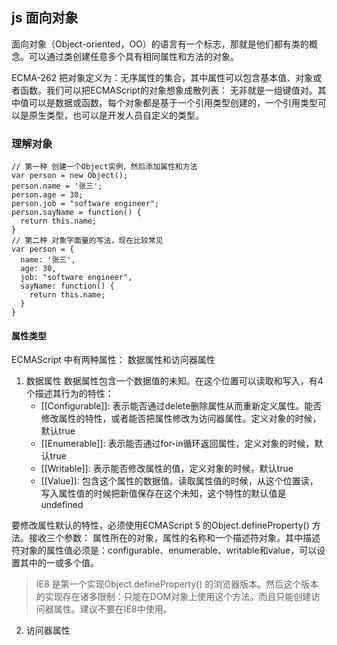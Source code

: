 ## js 面向对象

面向对象（Object-oriented，OO）的语言有一个标志，那就是他们都有类的概念。可以通过类创建任意多个具有相同属性和方法的对象。

ECMA-262 把对象定义为：无序属性的集合，其中属性可以包含基本值、对象或者函数。我们可以把ECMAScript的对象想象成散列表： 无非就是一组键值对。其中值可以是数据或函数。每个对象都是基于一个引用类型创建的，一个引用类型可以是原生类型，也可以是开发人员自定义的类型。

### 理解对象

```
// 第一种 创建一个Object实例，然后添加属性和方法
var person = new Object();
person.name = '张三';
person.age = 30;
person.job = "software engineer";
person.sayName = function() {
  return this.name;
}
// 第二种 对象字面量的写法，现在比较常见
var person = {
  name: '张三',
  age: 30,
  job: "software engineer",
  sayName: function() {
    return this.name;
  }
}

```

#### 属性类型

ECMAScript 中有两种属性： 数据属性和访问器属性

1. 数据属性
  数据属性包含一个数据值的未知。在这个位置可以读取和写入，有4个描述其行为的特性：
    - [[Configurable]]: 表示能否通过delete删除属性从而重新定义属性。能否修改属性的特性，或者能否把属性修改为访问器属性。定义对象的时候，默认true
    - [[Enumerable]]: 表示能否通过for-in循环返回属性，定义对象的时候，默认true
    - [[Writable]]: 表示能否修改属性的值，定义对象的时候，默认true
    - [[Value]]: 包含这个属性的数据值。读取属性值的时候，从这个位置读，写入属性值的时候把新值保存在这个未知，这个特性的默认值是undefined

  要修改属性默认的特性，必须使用ECMAScript 5 的Object.defineProperty() 方法。接收三个参数： 属性所在的对象，属性的名称和一个描述符对象。其中描述符对象的属性值必须是：configurable、enumerable、writable和value，可以设置其中的一或多个值。

  > IE8 是第一个实现Object.defineProperty() 的浏览器版本。然后这个版本的实现存在诸多限制：只能在DOM对象上使用这个方法。而且只能创建访问器属性。建议不要在IE8中使用。

2. 访问器属性